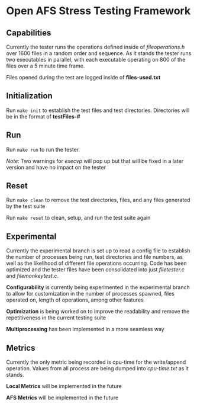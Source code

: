 # Open AFS Stress Testing Framework

## Capabilities
Currently the tester runs the operations defined inside of *fileoperations.h* over 1600 files in a random order and sequence.
As it stands the tester runs two executables in parallel, with each executable operating on 800 of the files over a 5 minute time frame.

Files opened during the test are logged inside of **files-used.txt**

## Initialization
Run ```make init``` to establish the test files and test directories. Directories will be in the format of **testFiles-#**

## Run
Run ```make run``` to run the tester.

*Note:* Two warnings for *execvp* will pop up but that will be fixed in a later version and have no impact on the tester

## Reset
Run ```make clean``` to remove the test directories, files, and any files generated by the test suite

Run ```make reset``` to clean, setup, and run the test suite again

## Experimental
Currently the experimental branch is set up to read a config file to establish the number of processes being run, test
directories and file numbers, as well as the likelihood of different file operations occurring. Code has been optimized
and the tester files have been consolidated into just *filetester.c* and *filemonkeytest.c*.

**Configurability** is currently being experimented in the experimental branch to allow for customization in the number of
processes spawned, files operated on, length of operations, among other features

**Optimization** is being worked on to improve the readability and remove the repetitiveness in the current testing suite

**Multiprocessing** has been implemented in a more seamless way

## Metrics
Currently the only metric being recorded is cpu-time for the write/append operation. Values from all process are being
dumped into *cpu-time.txt* as it stands.

**Local Metrics** will be implemented in the future

**AFS Metrics** will be implemented in the future